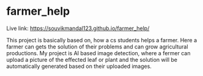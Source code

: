 # farmer_help

Live link: https://souvikmandal123.github.io/farmer_help/

This project is basically based on, how a cs students helps a farmer. Here a farmer can gets the solution of their problems and can grow agricultural
productions. My project is AI based image detection, where a fermer can upload a picture of the effected leaf or plant and the solution will be
automatically generated based on their uploaded images.
